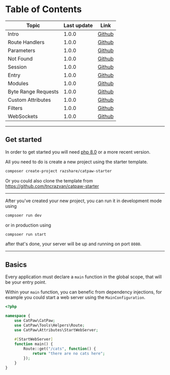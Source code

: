 # Table of Contents

| Topic                         | Last update   | Link
|-------------------------------|---------------|---------------------------------------
| Intro                         | 1.0.0         | [Github](./docs/0.Intro.md)
| Route Handlers                | 1.0.0         | [Github](./docs/1.RouteHandlers.md)
| Parameters                    | 1.0.0         | [Github](./docs/2.Parameters.md)
| Not Found                     | 1.0.0         | [Github](./docs/3.NotFound.md)
| Session                       | 1.0.0         | [Github](./docs/4.Session.md)
| Entry                         | 1.0.0         | [Github](./docs/5.Entry.md)
| Modules                       | 1.0.0         | [Github](./docs/6.Modules.md)
| Byte Range Requests           | 1.0.0         | [Github](./docs/7.ByteRange.md)
| Custom Attributes             | 1.0.0         | [Github](./docs/8.CustomAttributes.md)
| Filters                       | 1.0.0         | [Github](./docs/9.Filters.md)
| WebSockets                    | 1.0.0         | [Github](./docs/10.WebSockets.md)

---

## Get started

In order to get started you will need [php 8.0](https://www.php.net/downloads.php) or a more recent version.

All you need to do is create a new project using the starter template.

```bash
composer create-project razshare/catpaw-starter
```

Or you could also clone the template from https://github.com/tncrazvan/catpaw-starter

---

After you've created your new project, you can run it in development mode using

```bash
compsoer run dev
```

or in production using

```bash
compsoer run start
```

after that's done, your server will be up and running on port ```8080```.


---

## Basics

Every application must declare a `main` function in the global scope, that will be your entry point.
<br/>

Within your `main` function, you can benefic from dependency injections, for example you could start a web server using
the `MainConfiguration`.

```php
<?php

namespace {
    use CatPaw\CatPaw;
    use CatPaw\Tools\Helpers\Route;
    use CatPaw\Attributes\StartWebServer;
    
    #[StartWebServer]
    function main() {
        Route::get("/cats", function() {
            return "there are no cats here";
        });
    }
}
```